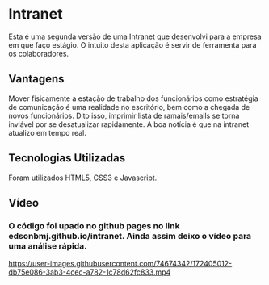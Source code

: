 # Intranet
Esta é uma segunda versão de uma Intranet que desenvolvi para a empresa em que faço estágio. O intuito desta aplicação é servir de ferramenta para os colaboradores.
## Vantagens
Mover fisicamente a estação de trabalho dos funcionários como estratégia de comunicação é uma realidade no escritório, bem como a chegada de novos funcionários.
Dito isso, imprimir lista de ramais/emails se torna inviável por se desatualizar rapidamente. A boa notícia é que na intranet atualizo em tempo real.

## Tecnologias Utilizadas
Foram utilizados HTML5, CSS3 e Javascript.

## Vídeo
### O código foi upado no github pages no link edsonbmj.github.io/intranet. Ainda assim deixo o vídeo para uma análise rápida.
https://user-images.githubusercontent.com/74674342/172405012-db75e086-3ab3-4cec-a782-1c78d62fc833.mp4


